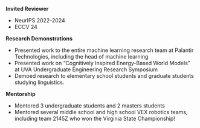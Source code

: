 
**Invited Reviewer**
  - NeurIPS 2022-2024
  - ECCV 24

**Research Demonstrations**
  - Presented work to the entire machine learning research team at Palantir Technologies, including the head of machine learning
  - Presented work on “Cognitively Inspired Energy-Based World Models” at UVA Undergraduate Engineering Research Symposium
  - Demoed research to elementary school students and graduate students studying linguistics.
  
**Mentorship**
  - Mentored 3 undergraduate students and 2 masters students 
  - Mentored several middle school and high school VEX robotics teams, including team 2145Z who won the Virginia State Championship!
